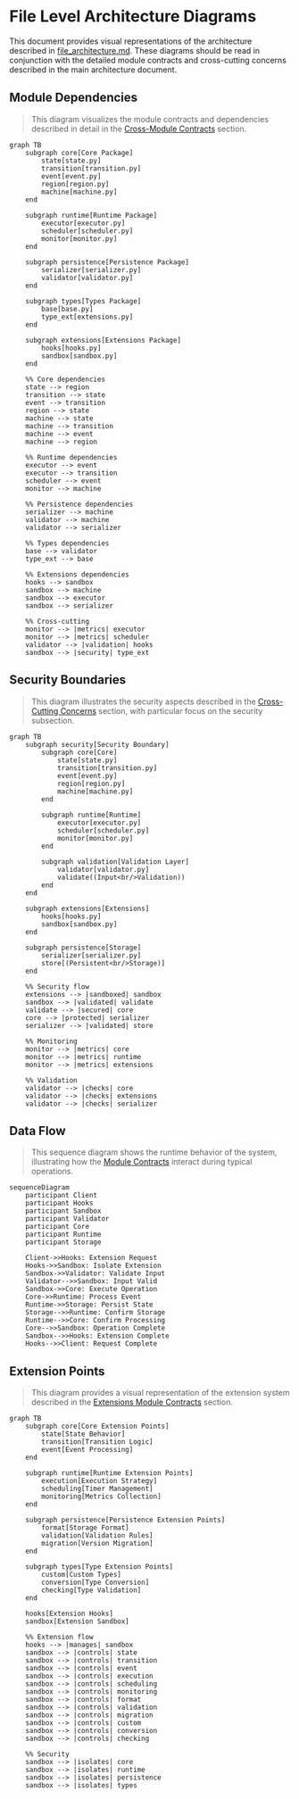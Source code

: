 # File Level Architecture Diagrams

This document provides visual representations of the architecture described in [file_architecture.md](file_architecture.md). These diagrams should be read in conjunction with the detailed module contracts and cross-cutting concerns described in the main architecture document.

## Module Dependencies

> This diagram visualizes the module contracts and dependencies described in detail in the [Cross-Module Contracts](file_architecture.md#cross-module-contracts) section.

```mermaid
graph TB
    subgraph core[Core Package]
        state[state.py]
        transition[transition.py]
        event[event.py]
        region[region.py]
        machine[machine.py]
    end

    subgraph runtime[Runtime Package]
        executor[executor.py]
        scheduler[scheduler.py]
        monitor[monitor.py]
    end

    subgraph persistence[Persistence Package]
        serializer[serializer.py]
        validator[validator.py]
    end

    subgraph types[Types Package]
        base[base.py]
        type_ext[extensions.py]
    end

    subgraph extensions[Extensions Package]
        hooks[hooks.py]
        sandbox[sandbox.py]
    end

    %% Core dependencies
    state --> region
    transition --> state
    event --> transition
    region --> state
    machine --> state
    machine --> transition
    machine --> event
    machine --> region

    %% Runtime dependencies
    executor --> event
    executor --> transition
    scheduler --> event
    monitor --> machine

    %% Persistence dependencies
    serializer --> machine
    validator --> machine
    validator --> serializer

    %% Types dependencies
    base --> validator
    type_ext --> base

    %% Extensions dependencies
    hooks --> sandbox
    sandbox --> machine
    sandbox --> executor
    sandbox --> serializer

    %% Cross-cutting
    monitor --> |metrics| executor
    monitor --> |metrics| scheduler
    validator --> |validation| hooks
    sandbox --> |security| type_ext
```

## Security Boundaries

> This diagram illustrates the security aspects described in the [Cross-Cutting Concerns](file_architecture.md#cross-cutting-concerns) section, with particular focus on the security subsection.

```mermaid
graph TB
    subgraph security[Security Boundary]
        subgraph core[Core]
            state[state.py]
            transition[transition.py]
            event[event.py]
            region[region.py]
            machine[machine.py]
        end

        subgraph runtime[Runtime]
            executor[executor.py]
            scheduler[scheduler.py]
            monitor[monitor.py]
        end

        subgraph validation[Validation Layer]
            validator[validator.py]
            validate((Input<br/>Validation))
        end
    end

    subgraph extensions[Extensions]
        hooks[hooks.py]
        sandbox[sandbox.py]
    end

    subgraph persistence[Storage]
        serializer[serializer.py]
        store[(Persistent<br/>Storage)]
    end

    %% Security flow
    extensions --> |sandboxed| sandbox
    sandbox --> |validated| validate
    validate --> |secured| core
    core --> |protected| serializer
    serializer --> |validated| store

    %% Monitoring
    monitor --> |metrics| core
    monitor --> |metrics| runtime
    monitor --> |metrics| extensions

    %% Validation
    validator --> |checks| core
    validator --> |checks| extensions
    validator --> |checks| serializer
```

## Data Flow

> This sequence diagram shows the runtime behavior of the system, illustrating how the [Module Contracts](file_architecture.md#cross-module-contracts) interact during typical operations.

```mermaid
sequenceDiagram
    participant Client
    participant Hooks
    participant Sandbox
    participant Validator
    participant Core
    participant Runtime
    participant Storage

    Client->>Hooks: Extension Request
    Hooks->>Sandbox: Isolate Extension
    Sandbox->>Validator: Validate Input
    Validator-->>Sandbox: Input Valid
    Sandbox->>Core: Execute Operation
    Core->>Runtime: Process Event
    Runtime->>Storage: Persist State
    Storage-->>Runtime: Confirm Storage
    Runtime-->>Core: Confirm Processing
    Core-->>Sandbox: Operation Complete
    Sandbox-->>Hooks: Extension Complete
    Hooks-->>Client: Request Complete
```

## Extension Points

> This diagram provides a visual representation of the extension system described in the [Extensions Module Contracts](file_architecture.md#extensions-module-contracts) section.

```mermaid
graph TB
    subgraph core[Core Extension Points]
        state[State Behavior]
        transition[Transition Logic]
        event[Event Processing]
    end

    subgraph runtime[Runtime Extension Points]
        execution[Execution Strategy]
        scheduling[Timer Management]
        monitoring[Metrics Collection]
    end

    subgraph persistence[Persistence Extension Points]
        format[Storage Format]
        validation[Validation Rules]
        migration[Version Migration]
    end

    subgraph types[Type Extension Points]
        custom[Custom Types]
        conversion[Type Conversion]
        checking[Type Validation]
    end

    hooks[Extension Hooks]
    sandbox[Extension Sandbox]

    %% Extension flow
    hooks --> |manages| sandbox
    sandbox --> |controls| state
    sandbox --> |controls| transition
    sandbox --> |controls| event
    sandbox --> |controls| execution
    sandbox --> |controls| scheduling
    sandbox --> |controls| monitoring
    sandbox --> |controls| format
    sandbox --> |controls| validation
    sandbox --> |controls| migration
    sandbox --> |controls| custom
    sandbox --> |controls| conversion
    sandbox --> |controls| checking

    %% Security
    sandbox --> |isolates| core
    sandbox --> |isolates| runtime
    sandbox --> |isolates| persistence
    sandbox --> |isolates| types
